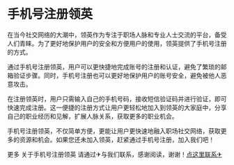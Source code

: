 # 手机号注册领英

在当今社交网络的大潮中，领英作为专注于职场人脉和专业人士交流的平台，备受人们青睐。为了更好地保护用户的安全和方便用户的使用，领英提供了手机号注册的方式。

通过手机号注册领英，用户可以更快捷地完成账号的注册和认证，避免了繁琐的邮箱验证步骤。同时，手机号注册也可以更好地保护用户的账号安全，避免被他人恶意攻击。

在注册领英时，用户只需输入自己的手机号码，接收短信验证码并进行验证，即可快速完成注册。这一便捷的注册方式让用户更轻松地加入到领英的大家庭中，分享自己的职业经历和见解，扩展人脉关系，获取更多的职业机会。

手机号注册领英，不仅简单方便，更能让用户更快速地融入职场社交网络，获取更多的资源和机会。如果您还未加入领英，赶紧通过手机号注册，加入我们吧！

更多 关于手机号注册领英 请通过✈与我们联系，感谢阅读，谢谢！[点这里联系✈](https://gg.k02.cc)